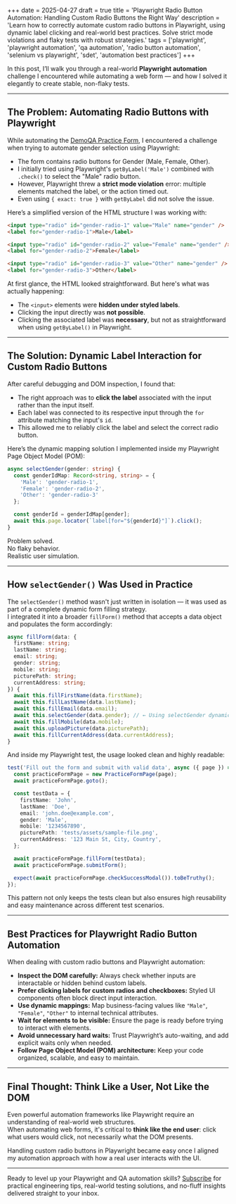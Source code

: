 +++
date = 2025-04-27
draft = true
title = 'Playwright Radio Button Automation: Handling Custom Radio Buttons the Right Way'
description = 'Learn how to correctly automate custom radio buttons in Playwright, using dynamic label clicking and real-world best practices. Solve strict mode violations and flaky tests with robust strategies.'
tags = ['playwright', 'playwright automation', 'qa automation', 'radio button automation', 'selenium vs playwright', 'sdet', 'automation best practices']
+++

In this post, I’ll walk you through a real-world **Playwright automation** challenge I encountered while automating a web form — and how I solved it elegantly to create stable, non-flaky tests.

---

## The Problem: Automating Radio Buttons with Playwright

While automating the [DemoQA Practice Form](https://demoqa.com/automation-practice-form), I encountered a challenge when trying to automate gender selection using Playwright:

- The form contains radio buttons for Gender (Male, Female, Other).
- I initially tried using Playwright's `getByLabel('Male')` combined with `.check()` to select the "Male" radio button.
- However, Playwright threw a **strict mode violation** error: multiple elements matched the label, or the action timed out.
- Even using `{ exact: true }` with `getByLabel` did not solve the issue.

Here’s a simplified version of the HTML structure I was working with:

```html
<input type="radio" id="gender-radio-1" value="Male" name="gender" />
<label for="gender-radio-1">Male</label>

<input type="radio" id="gender-radio-2" value="Female" name="gender" />
<label for="gender-radio-2">Female</label>

<input type="radio" id="gender-radio-3" value="Other" name="gender" />
<label for="gender-radio-3">Other</label>
```

At first glance, the HTML looked straightforward. But here's what was actually happening:

- The `<input>` elements were **hidden under styled labels**.
- Clicking the input directly was **not possible**.
- Clicking the associated label was **necessary**, but not as straightforward when using `getByLabel()` in Playwright.

---

## The Solution: Dynamic Label Interaction for Custom Radio Buttons

After careful debugging and DOM inspection, I found that:

- The right approach was to **click the label** associated with the input rather than the input itself.
- Each label was connected to its respective input through the `for` attribute matching the input's `id`.
- This allowed me to reliably click the label and select the correct radio button.

Here’s the dynamic mapping solution I implemented inside my Playwright Page Object Model (POM):

```ts
async selectGender(gender: string) {
  const genderIdMap: Record<string, string> = {
    'Male': 'gender-radio-1',
    'Female': 'gender-radio-2',
    'Other': 'gender-radio-3'
  };

  const genderId = genderIdMap[gender];
  await this.page.locator(`label[for="${genderId}"]`).click();
}
```

Problem solved.  
No flaky behavior.  
Realistic user simulation.

---

## How `selectGender()` Was Used in Practice

The `selectGender()` method wasn't just written in isolation — it was used as part of a complete dynamic form filling strategy.  
I integrated it into a broader `fillForm()` method that accepts a data object and populates the form accordingly:

```ts
async fillForm(data: {
  firstName: string;
  lastName: string;
  email: string;
  gender: string;
  mobile: string;
  picturePath: string;
  currentAddress: string;
}) {
  await this.fillFirstName(data.firstName);
  await this.fillLastName(data.lastName);
  await this.fillEmail(data.email);
  await this.selectGender(data.gender); // ← Using selectGender dynamically
  await this.fillMobile(data.mobile);
  await this.uploadPicture(data.picturePath);
  await this.fillCurrentAddress(data.currentAddress);
}
```

And inside my Playwright test, the usage looked clean and highly readable:

```ts
test('Fill out the form and submit with valid data', async ({ page }) => {
  const practiceFormPage = new PracticeFormPage(page);
  await practiceFormPage.goto();

  const testData = {
    firstName: 'John',
    lastName: 'Doe',
    email: 'john.doe@example.com',
    gender: 'Male',
    mobile: '1234567890',
    picturePath: 'tests/assets/sample-file.png',
    currentAddress: '123 Main St, City, Country',
  };

  await practiceFormPage.fillForm(testData);
  await practiceFormPage.submitForm();

  expect(await practiceFormPage.checkSuccessModal()).toBeTruthy();
});
```

This pattern not only keeps the tests clean but also ensures high reusability and easy maintenance across different test scenarios.

---

## Best Practices for Playwright Radio Button Automation

When dealing with custom radio buttons and Playwright automation:

- **Inspect the DOM carefully:** Always check whether inputs are interactable or hidden behind custom labels.
- **Prefer clicking labels for custom radios and checkboxes:** Styled UI components often block direct input interaction.
- **Use dynamic mappings:** Map business-facing values like `"Male"`, `"Female"`, `"Other"` to internal technical attributes.
- **Wait for elements to be visible:** Ensure the page is ready before trying to interact with elements.
- **Avoid unnecessary hard waits:** Trust Playwright’s auto-waiting, and add explicit waits only when needed.
- **Follow Page Object Model (POM) architecture:** Keep your code organized, scalable, and easy to maintain.

---

## Final Thought: Think Like a User, Not Like the DOM

Even powerful automation frameworks like Playwright require an understanding of real-world web structures.  
When automating web forms, it's critical to **think like the end user**: click what users would click, not necessarily what the DOM presents.

Handling custom radio buttons in Playwright became easy once I aligned my automation approach with how a real user interacts with the UI.

---

Ready to level up your Playwright and QA automation skills? [Subscribe](#subscribe) for practical engineering tips, real-world testing solutions, and no-fluff insights delivered straight to your inbox.
